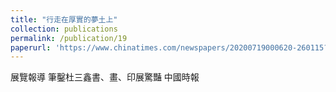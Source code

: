 ```yaml
---
title: "行走在厚實的夢土上"
collection: publications
permalink: /publication/19
paperurl: 'https://www.chinatimes.com/newspapers/20200719000620-260115?chdtv'
---
```


展覽報導	筆鑿杜三鑫書、畫、印展驚豔
中國時報
